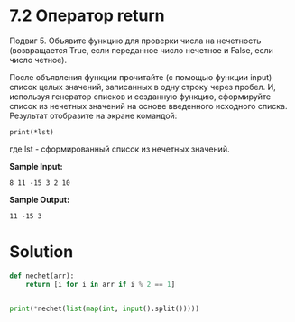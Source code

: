 # 7.2 Оператор return

Подвиг 5. Объявите функцию для проверки числа на нечетность (возвращается True, если переданное число нечетное и False,
если число четное).

После объявления функции прочитайте (с помощью функции input) список целых значений, записанных в одну строку через
пробел. И, используя генератор списков и созданную функцию, сформируйте список из нечетных значений на основе введенного
исходного списка. Результат отобразите на экране командой:

```
print(*lst)
```

где lst - сформированный список из нечетных значений.

**Sample Input:**

```
8 11 -15 3 2 10
```

**Sample Output:**

```
11 -15 3
```

# Solution

```python
def nechet(arr):
    return [i for i in arr if i % 2 == 1]


print(*nechet(list(map(int, input().split()))))
```